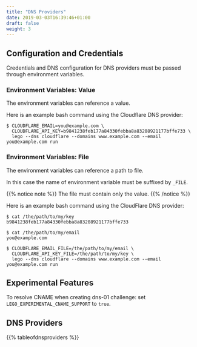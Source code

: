 ```yaml
---
title: "DNS Providers"
date: 2019-03-03T16:39:46+01:00
draft: false
weight: 3
---
```


## Configuration and Credentials

Credentials and DNS configuration for DNS providers must be passed through environment variables.

### Environment Variables: Value

The environment variables can reference a value.

Here is an example bash command using the Cloudflare DNS provider:

```console
$ CLOUDFLARE_EMAIL=you@example.com \
  CLOUDFLARE_API_KEY=b9841238feb177a84330febba8a83208921177bffe733 \
  lego --dns cloudflare --domains www.example.com --email you@example.com run
```

### Environment Variables: File

The environment variables can reference a path to file.

In this case the name of environment variable must be suffixed by `_FILE`.

{{% notice note %}}
The file must contain only the value.
{{% /notice %}}

Here is an example bash command using the CloudFlare DNS provider:

```console
$ cat /the/path/to/my/key
b9841238feb177a84330febba8a83208921177bffe733

$ cat /the/path/to/my/email
you@example.com

$ CLOUDFLARE_EMAIL_FILE=/the/path/to/my/email \
  CLOUDFLARE_API_KEY_FILE=/the/path/to/my/key \
  lego --dns cloudflare --domains www.example.com --email you@example.com run
```

## Experimental Features

To resolve CNAME when creating dns-01 challenge:
set `LEGO_EXPERIMENTAL_CNAME_SUPPORT` to `true`.

## DNS Providers

{{% tableofdnsproviders %}}
